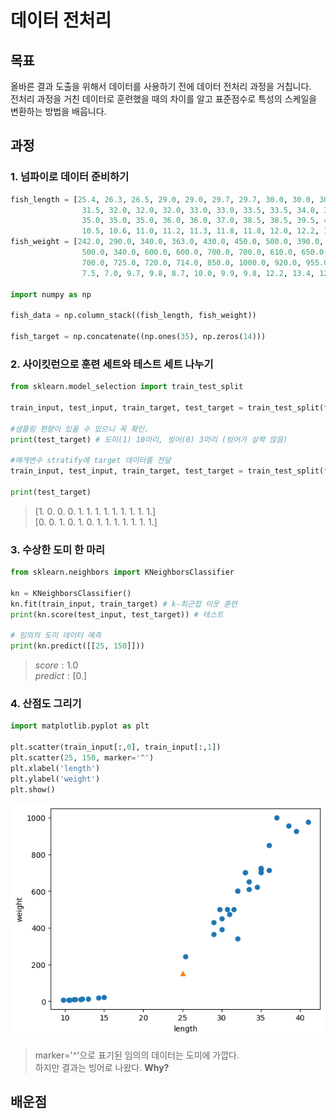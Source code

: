 데이터 전처리
===
목표
---
올바른 결과 도출을 위해서 데이터를 사용하기 전에 데이터 전처리 과정을 거칩니다.   
전처리 과정을 거친 데이터로 훈련했을 때의 차이를 알고 표준점수로 특성의 스케일을 변환하는 방법을 배웁니다.

과정
---------------------
### 1. 넘파이로 데이터 준비하기
```python
fish_length = [25.4, 26.3, 26.5, 29.0, 29.0, 29.7, 29.7, 30.0, 30.0, 30.7, 31.0, 31.0, 
                31.5, 32.0, 32.0, 32.0, 33.0, 33.0, 33.5, 33.5, 34.0, 34.0, 34.5, 35.0, 
                35.0, 35.0, 35.0, 36.0, 36.0, 37.0, 38.5, 38.5, 39.5, 41.0, 41.0, 9.8, 
                10.5, 10.6, 11.0, 11.2, 11.3, 11.8, 11.8, 12.0, 12.2, 12.4, 13.0, 14.3, 15.0]
fish_weight = [242.0, 290.0, 340.0, 363.0, 430.0, 450.0, 500.0, 390.0, 450.0, 500.0, 475.0, 500.0, 
                500.0, 340.0, 600.0, 600.0, 700.0, 700.0, 610.0, 650.0, 575.0, 685.0, 620.0, 680.0, 
                700.0, 725.0, 720.0, 714.0, 850.0, 1000.0, 920.0, 955.0, 925.0, 975.0, 950.0, 6.7, 
                7.5, 7.0, 9.7, 9.8, 8.7, 10.0, 9.9, 9.8, 12.2, 13.4, 12.2, 19.7, 19.9]

import numpy as np

fish_data = np.column_stack((fish_length, fish_weight))

fish_target = np.concatenate((np.ones(35), np.zeros(14)))
```
### 2. 사이킷런으로 훈련 세트와 테스트 세트 나누기
```python
from sklearn.model_selection import train_test_split

train_input, test_input, train_target, test_target = train_test_split(fish_data, fish_target, random_state=42) # 기본값 25%

#샘플링 편향이 있을 수 있으니 꼭 확인.
print(test_target) # 도미(1) 10마리, 빙어(0) 3마리 (빙어가 살짝 많음)

#매개변수 stratify에 target 데이터를 전달
train_input, test_input, train_target, test_target = train_test_split(fish_data, fish_target, stratify=fish_target, random_state=42)

print(test_target)
```
> $[1.\ 0.\ 0.\ 0.\ 1.\ 1.\ 1.\ 1.\ 1.\ 1.\ 1.\ 1.\ 1.]$   
> $[0.\ 0.\ 1.\ 0.\ 1.\ 0.\ 1.\ 1.\ 1.\ 1.\ 1.\ 1.\ 1.]$
### 3. 수상한 도미 한 마리
```python
from sklearn.neighbors import KNeighborsClassifier

kn = KNeighborsClassifier()
kn.fit(train_input, train_target) # k-최근접 이웃 훈련
print(kn.score(test_input, test_target)) # 테스트

# 임의의 도미 데이터 예측
print(kn.predict([[25, 150]]))
```
> $score:1.0$   
> $predict:[0.]$
### 4. 산점도 그리기
```python
import matplotlib.pyplot as plt

plt.scatter(train_input[:,0], train_input[:,1])
plt.scatter(25, 150, marker='^')
plt.xlabel('length')
plt.ylabel('weight')
plt.show()
```
![산점도1](./1.png)
> marker='^'으로 표기된 임의의 데이터는 도미에 가깝다.   
> 하지만 결과는 빙어로 나왔다. **Why?**

배운점
---
